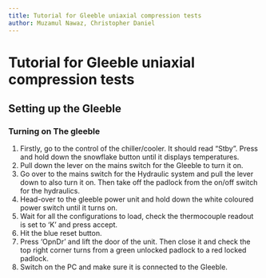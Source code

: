 ```yaml
---
title: Tutorial for Gleeble uniaxial compression tests
author: Muzamul Nawaz, Christopher Daniel
---
```


# Tutorial for Gleeble uniaxial compression tests

## Setting up the Gleeble
### Turning on The gleeble
1)	Firstly, go to the control of the chiller/cooler. It should read “Stby”. Press and hold down the snowflake button until it displays temperatures. 
2)	Pull down the lever on the mains switch for the Gleeble to turn it on. 
3)	Go over to the mains switch for the Hydraulic system and pull the lever down to also turn it on. Then take off the padlock from the on/off switch for the hydraulics. 
4)	Head-over to the gleeble power unit and hold down the white coloured power switch until it turns on.
5)	Wait for all the configurations to load, check the thermocouple readout is set to ‘K’ and press accept. 
6)	Hit the blue reset button.
7)	Press ‘OpnDr’ and lift the door of the unit. Then close it and check the top right corner turns from a green unlocked padlock to a red locked padlock. 
8)	Switch on the PC and make sure it is connected to the Gleeble.
